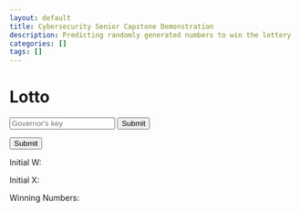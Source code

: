 ```yaml
---
layout: default
title: Cybersecurity Senior Capstone Demonstration
description: Predicting randomly generated numbers to win the lottery
categories: []
tags: []
---
```


# Lotto

<script src='/assets/scripts/md5.js'></script>
<script src='/assets/scripts/weyl.js'></script>
<script>
var gen;
function show_one() {
    var para = document.createElement("p")
    var node = document.createTextNode(gen.nextRand().toString());
    para.appendChild(node);
    document.getElementById("outputs").appendChild(para);
}
function run_lotto() {
    gen = new Weyl();
    gen.init_from_pwd(document.getElementById("pwd").value);
    document.getElementById('w').innerHTML  = "Initial W: " + gen.w.toString();
    document.getElementById('x').innerHTML  = "Initial X: " + gen.x.toString();
    for(var iter=0;iter<10;iter++) {
        show_one(gen)
    }
}
</script>

<form onsubmit="return false;">
<input type="password" id="pwd" placeholder = "Governor's key">
<input type="submit" onClick="run_lotto()">
</form>

<form onsubmit="return false;">
<input type="submit" onClick="show_one()" text='Run Lotto'>
</form>

<p id='w'>Initial W: </p>
<p id='x'>Initial X: </p>

<div id='outputs'>
    <!--Winning Numbers Generated Here-->
    <p>Winning Numbers:</p>
</div>


<script>
run_lotto();
</script>